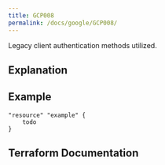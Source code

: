 ```yaml
---
title: GCP008
permalink: /docs/google/GCP008/
---
```


Legacy client authentication methods utilized.

## Explanation

## Example

```
"resource" "example" {
	todo
}
```

## Terraform Documentation
